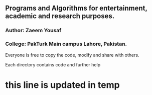 ## Programs and Algorithms for entertainment, academic and research purposes.
### Author: Zaeem Yousaf
### College: PakTurk Main campus Lahore, Pakistan.

Everyone is free to copy the code, modify and share with others.

Each directory contains code and further help
# this line is updated in temp

